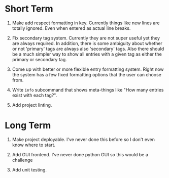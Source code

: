 # Short Term

1. Make add respect formatting in <answer> key. Currently things like new lines are totally ignored. Even when entered as actual line breaks.

2. Fix secondary tag system. Currently they are not super useful yet they are always required. In addition, there is some ambiguity about whether or not 'primary' tags are always also 'secondary' tags. Also there should be a much simpler way to show all entries with a given tag as either the primary or secondary tag.

3. Come up with better or more flexible entry formatting system. Right now the system has a few fixed formatting options that the user can choose from.

4. Write `info` subcommand that shows meta-things like "How many entries exist with each tag?".

5. Add project linting.

# Long Term

1. Make project deployable. I've never done this before so I don't even know where to start.

2. Add GUI frontend. I've never done python GUI so this would be a challenge

3. Add unit testing.